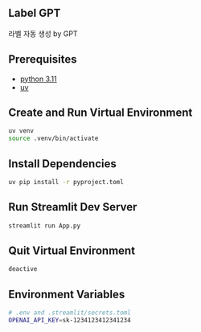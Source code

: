 ## Label GPT

라벨 자동 생성 by GPT

## Prerequisites

- [python 3.11](https://www.python.org/downloads/release/python-3119/)
- [uv](https://docs.astral.sh/uv/getting-started/installation/)

## Create and Run Virtual Environment

```bash
uv venv
source .venv/bin/activate
```

## Install Dependencies

```bash
uv pip install -r pyproject.toml
```

## Run Streamlit Dev Server

```bash
streamlit run App.py
```

## Quit Virtual Environment

```bash
deactive
```

## Environment Variables

```bash
# .env and .streamlit/secrets.toml
OPENAI_API_KEY=sk-1234123412341234
```
